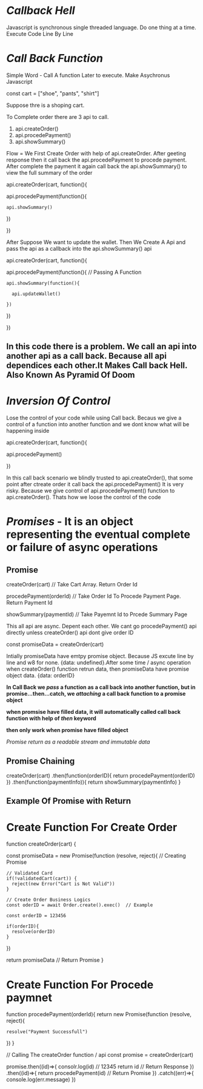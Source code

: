 # *Callback Hell*

Javascript is synchronous single threaded language. Do one thing at a time.  Execute Code Line By Line

# *Call Back Function*

Simple Word - Call A function Later to execute. Make Asychronus Javascript



const cart = ["shoe", "pants", "shirt"]


Suppose thre is a shoping cart.

To Complete order there are 3 api to call.

1. api.createOrder()
2. api.procedePayment()
3. api.showSummary()


Flow = We First Create Order with help of api.createOrder. After geeting response then it call back the api.procedePayment to procede payment. After complete the payment it again call back the api.showSummary() to view the full summary of the order


api.createOrder(cart, function(){

  api.procedePayment(function(){

    api.showSummary()

  })

})


After Suppose We want to update the wallet. Then We Create A Api and pass the api as a callback into the  api.showSummary() api

api.createOrder(cart, function(){

  api.procedePayment(function(){   // Passing A Function

    api.showSummary(function(){

      api.updateWallet()

    })

  })

})

## In this code there is a problem. We call an api into another api as a call back. Because all api dependices each other.It Makes **Call back Hell**. Also Known As **Pyramid Of Doom**


# *Inversion Of Control*
Lose the control of your code while using Call back. Becaus we give a control of a function into another function and we dont know what will be happening inside

api.createOrder(cart, function(){

  api.procedePayment()

})

In this call back scenario we blindly trusted to api.createOrder(), that some point after ctreate order it call back the api.procedePayment()
It is very risky. Because we give control of api.procedePayment() function to api.createOrder(). Thats how we loose the control of the code


# *Promises* - **It is an object representing the eventual complete or failure of async operations**


## Promise

createOrder(cart) // Take Cart Array.  Return Order Id

procedePayment(orderId) // Take Order Id To Procede Payment Page. Return Payment Id

showSummary(paymentId) // Take Payemnt Id to Prcede Summary Page


This all api are async. Depent each other. We cant go procedePayment() api directly unless createOrder() api dont give order ID


const promiseData = createOrder(cart)

Intially promiseData have emtpy promise object. Because JS excute line by line and w8 for none. {data: undefined}.After some time / async operation when createOrder() function
retrun data, then promiseData have promise object data. {data: orderID}

**In Call Back we *pass* a function as a call back into another function, but in promise...then...catch, we *attaching* a call back function to a promise object**

**when promsise have filled data, it will automatically called call back function with help of *then* keyword**

**then only work when promise have filled object**

*Promise return as a readable stream and immutable data*

## Promise Chaining

createOrder(cart)
.then(function(orderID){
 return procedePayment(orderID)
})
.then(function(paymentInfo)){
  return showSummary(paymentInfo)
}


## Example Of Promise with Return

# Create Function For Create Order
function createOrder(cart) {
  
  const promiseData = new Promise(function (resolve, reject){  // Creating Promise


    // Validated Card
    if(!validatedCart(cart)) {
      reject(new Error("Cart is Not Valid"))
    }

    // Create Order Business Logics
    const oderID = await Order.create().exec()  // Example

    const orderID = 123456

    if(orderID){
      resolve(orderID)
    }
  })

  return promiseData  // Return Promise
}



# Create Function For Procede paymnet

function procedePayment(orderId){
  return new Promise(function (resolve, reject){

    resolve("Payment Successfull")

  })
}


// Calling The createOrder function / api
const promise = createOrder(cart)

promise.then((id)=>{
  consolr.log(id)  // 12345
  return id   // Return Response
})
.then((id)=>{
  return procedePayment(id) // Return Promise
})
.catch((err)=>{
  console.log(err.message)
})